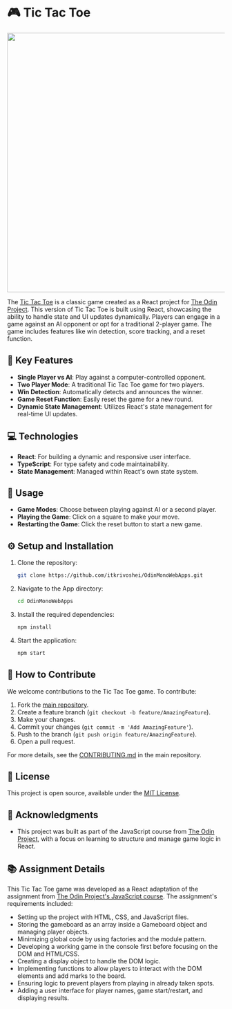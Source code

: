 # 🎮 Tic Tac Toe
<p align="center">
  <img src="https://github.com/itkrivoshei/OdinMonoWebApps/blob/main/media/TicTacToe.gif?raw=true" height="600">
</p>

The [Tic Tac Toe](https://itkrivoshei.github.io/OdinMonoWebApps/#/TicTacToe) is a classic game created as a React project for [The Odin Project](https://www.theodinproject.com/lessons/node-path-javascript-tic-tac-toe). This version of Tic Tac Toe is built using React, showcasing the ability to handle state and UI updates dynamically. Players can engage in a game against an AI opponent or opt for a traditional 2-player game. The game includes features like win detection, score tracking, and a reset function.

## 🌟 Key Features

- **Single Player vs AI**: Play against a computer-controlled opponent.
- **Two Player Mode**: A traditional Tic Tac Toe game for two players.
- **Win Detection**: Automatically detects and announces the winner.
- **Game Reset Function**: Easily reset the game for a new round.
- **Dynamic State Management**: Utilizes React's state management for real-time UI updates.

## 💻 Technologies

- **React**: For building a dynamic and responsive user interface.
- **TypeScript**: For type safety and code maintainability.
- **State Management**: Managed within React's own state system.

## 🚀 Usage

- **Game Modes**: Choose between playing against AI or a second player.
- **Playing the Game**: Click on a square to make your move.
- **Restarting the Game**: Click the reset button to start a new game.

## ⚙️ Setup and Installation

1. Clone the repository:
   ```bash
   git clone https://github.com/itkrivoshei/OdinMonoWebApps.git
   ```
2. Navigate to the App directory:
   ```bash
   cd OdinMonoWebApps
   ```
3. Install the required dependencies:
   ```bash
   npm install
   ```
4. Start the application:
   ```bash
   npm start
   ```

## 🤝 How to Contribute

We welcome contributions to the Tic Tac Toe game. To contribute:

1. Fork the [main repository](https://github.com/itkrivoshei/OdinMonoWebApps).
2. Create a feature branch (`git checkout -b feature/AmazingFeature`).
3. Make your changes.
4. Commit your changes (`git commit -m 'Add AmazingFeature'`).
5. Push to the branch (`git push origin feature/AmazingFeature`).
6. Open a pull request.

For more details, see the [CONTRIBUTING.md](https://github.com/itkrivoshei/OdinMonoWebApps/blob/master/CONTRIBUTING.md) in the main repository.

## 📜 License

This project is open source, available under the [MIT License](https://github.com/itkrivoshei/OdinMonoWebApps/blob/master/LICENSE).

## 🌟 Acknowledgments

- This project was built as part of the JavaScript course from [The Odin Project](https://www.theodinproject.com/lessons/node-path-javascript-tic-tac-toe), with a focus on learning to structure and manage game logic in React.

## 📚 Assignment Details

This Tic Tac Toe game was developed as a React adaptation of the assignment from [The Odin Project's JavaScript course](https://www.theodinproject.com/lessons/node-path-javascript-tic-tac-toe). The assignment's requirements included:

- Setting up the project with HTML, CSS, and JavaScript files.
- Storing the gameboard as an array inside a Gameboard object and managing player objects.
- Minimizing global code by using factories and the module pattern.
- Developing a working game in the console first before focusing on the DOM and HTML/CSS.
- Creating a display object to handle the DOM logic.
- Implementing functions to allow players to interact with the DOM elements and add marks to the board.
- Ensuring logic to prevent players from playing in already taken spots.
- Adding a user interface for player names, game start/restart, and displaying results.
